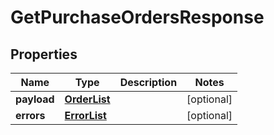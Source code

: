 # GetPurchaseOrdersResponse

## Properties
Name | Type | Description | Notes
------------ | ------------- | ------------- | -------------
**payload** | [**OrderList**](OrderList.md) |  |  [optional]
**errors** | [**ErrorList**](ErrorList.md) |  |  [optional]
